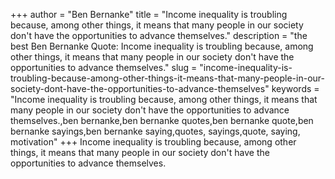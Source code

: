 +++
author = "Ben Bernanke"
title = "Income inequality is troubling because, among other things, it means that many people in our society don't have the opportunities to advance themselves."
description = "the best Ben Bernanke Quote: Income inequality is troubling because, among other things, it means that many people in our society don't have the opportunities to advance themselves."
slug = "income-inequality-is-troubling-because-among-other-things-it-means-that-many-people-in-our-society-dont-have-the-opportunities-to-advance-themselves"
keywords = "Income inequality is troubling because, among other things, it means that many people in our society don't have the opportunities to advance themselves.,ben bernanke,ben bernanke quotes,ben bernanke quote,ben bernanke sayings,ben bernanke saying,quotes, sayings,quote, saying, motivation"
+++
Income inequality is troubling because, among other things, it means that many people in our society don't have the opportunities to advance themselves.
